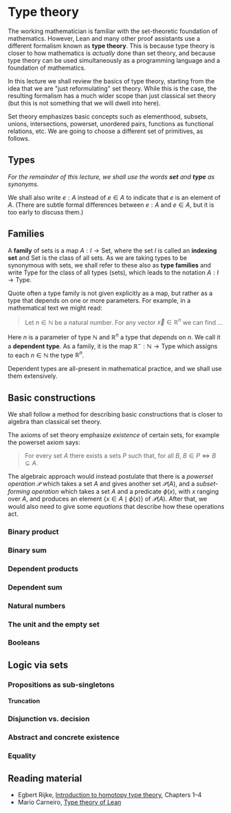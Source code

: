 # Type theory

The working mathematician is familiar with the set-theoretic foundation of mathematics. However, Lean and many other proof assistants use a different formalism known as **type theory**. This is because type theory is closer to how mathematics is *actually* done than set theory, and because type theory can be used simultaneously as a programming language and a foundation of mathematics.

In this lecture we shall review the basics of type theory, starting from the idea that we are "just reformulating" set theory. While this is the case, the resulting formalism has a much wider scope than just classical set theory (but this is not something that we will dwell into here).

Set theory emphasizes basic concepts such as elementhood, subsets, unions, intersections, powerset, unordered pairs, functions as functional relations, etc. We are going to choose a different set of primitives, as follows.

## Types

*For the remainder of this lecture, we shall use the words **set** and **type** as synonyms.*

We shall also write $e : A$ instead of $e \in A$ to indicate that $e$ is an element of $A$. (There are subtle formal differences between $e : A$ and $e \in A$, but it is too early to discuss them.)

## Families

A **family** of sets is a map $A : I \to \mathsf{Set}$, where the set $I$ is called an **indexing set** and $\mathsf{Set}$ is the class of all sets. As we are taking types to be synonymous with sets, we shall refer to these also as **type families** and write $\mathsf{Type}$ for the class of all types (sets), which leads to the notation $A : I \to \mathsf{Type}$.

Quote often a type family is not given explicitly as a map, but rather as a type that depends on one or more parameters. For example, in a mathematical text we might read:

> Let $n \in \mathbb{N}$ be a natural number. For any vector $\vec{x} \in \mathbb{R}^n$ we can find ...

Here $n$ is a parameter of type $\mathbb{N}$ and $\mathbb{R}^n$ a type that *depends* on $n$. We call it a **dependent type**. As a family, it is the map $\mathbb{R}^{-} : \mathbb{N} \to \mathsf{Type}$ which assigns to each $n \in \mathbb{N}$ the type $\mathbb{R}^n$.

Dependent types are all-present in mathematical practice, and we shall use them extensively.

## Basic constructions

We shall follow a method for describing basic constructions that is closer to algebra than classical set theory.

The axioms of set theory emphasize *existence* of certain sets, for example the powerset axiom says:

> For every set $A$ there exists a sets $P$ such that, for all $B$, $B \in P \Leftrightarrow B \subseteq A$.

The algebraic approach would instead postulate that there is a *powerset operation* $\mathcal{P}$ which takes a set $A$ and gives another set $\mathcal{P}(A)$, and a *subset-forming operation* which takes a set $A$ and a predicate $\phi(x)$, with $x$ ranging over $A$, and produces an element $\{x \in A \mid \phi(x)\}$ of $\mathcal{P}(A)$. After that, we would also need to give some *equations* that describe how these operations act.

### Binary product

### Binary sum

### Dependent products

### Dependent sum

### Natural numbers

### The unit and the empty set

### Booleans

## Logic via sets

### Propositions as sub-singletons

#### Truncation

### Disjunction vs. decision

### Abstract and concrete existence


### Equality

## Reading material

* Egbert Rijke, [Introduction to homotopy type theory](https://arxiv.org/abs/2212.11082), Chapters 1–4
* Mario Carneiro, [Type theory of Lean](https://ucilnica.fmf.uni-lj.si/mod/url/view.php?id=70491)



